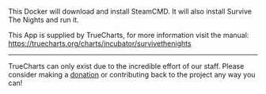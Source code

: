 This Docker will download and install SteamCMD. It will also install Survive The Nights and run it.


This App is supplied by TrueCharts, for more information visit the manual: https://truecharts.org/charts/incubator/survivethenights

---

TrueCharts can only exist due to the incredible effort of our staff.
Please consider making a [donation](https://truecharts.org/docs/about/sponsor) or contributing back to the project any way you can!
